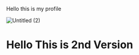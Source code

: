 Hello this is my profile

![Untitled (2)](https://github.com/envysev/envysev/assets/132826559/22e580a4-07b9-4283-b854-da8972c7f383)


<h1> Hello This is 2nd Version</h1>



